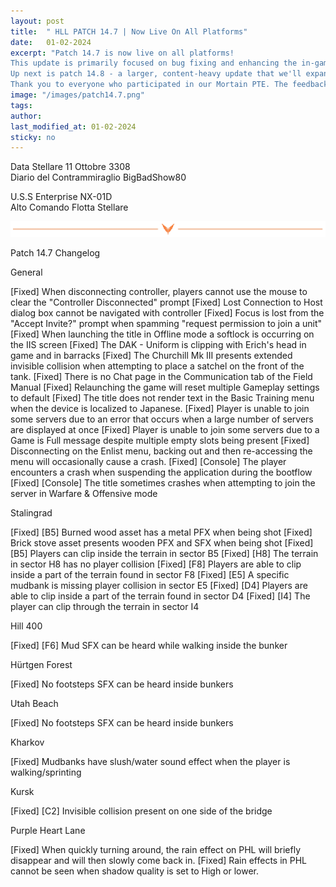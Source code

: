 ```yaml
---
layout: post
title:  " HLL PATCH 14.7 | Now Live On All Platforms"
date:   01-02-2024
excerpt: "Patch 14.7 is now live on all platforms!
This update is primarily focused on bug fixing and enhancing the in-game experience. This version also targets some of the crash issues that console players have been incurring.
Up next is patch 14.8 - a larger, content-heavy update that we'll expand on in Dev Briefs soon.
Thank you to everyone who participated in our Mortain PTE. The feedback has been invaluable, and we will be detailing what’s changed in the weeks ahead."
image: "/images/patch14.7.png"
tags: 
author: 
last_modified_at: 01-02-2024
sticky: no
---
```

<div class="box alt">
<p>Data Stellare 11 Ottobre 3308<br>
Diario del Contrammiraglio BigBadShow80</p>

<p>U.S.S Enterprise NX-01D<br>
Alto Comando Flotta Stellare</p>
</div>
<span class="image fit"><img src="/images/Elite-Division-png.png" alt=""></span>


Patch 14.7 Changelog

General

[Fixed] When disconnecting controller, players cannot use the mouse to clear the "Controller Disconnected" prompt
[Fixed] Lost Connection to Host dialog box cannot be navigated with controller
[Fixed] Focus is lost from the "Accept Invite?" prompt when spamming "request permission to join a unit"
[Fixed] When launching the title in Offline mode a softlock is occurring on the IIS screen
[Fixed] The DAK - Uniform is clipping with Erich's head in game and in barracks
[Fixed] The Churchill Mk III presents extended invisible collision when attempting to place a satchel on the front of the tank.
[Fixed] There is no Chat page in the Communication tab of the Field Manual
[Fixed] Relaunching the game will reset multiple Gameplay settings to default
[Fixed] The title does not render text in the Basic Training menu when the device is localized to Japanese.
[Fixed] Player is unable to join some servers due to an error that occurs when a large number of servers are displayed at once
[Fixed] Player is unable to join some servers due to a Game is Full message despite multiple empty slots being present
[Fixed] Disconnecting on the Enlist menu, backing out and then re-accessing the menu will occasionally cause a crash.
[Fixed] [Console] The player encounters a crash when suspending the application during the bootflow
[Fixed] [Console] The title sometimes crashes when attempting to join the server in Warfare & Offensive mode



Stalingrad

[Fixed] [B5] Burned wood asset has a metal PFX when being shot
[Fixed] Brick stove asset presents wooden PFX and SFX when being shot
[Fixed] [B5] Players can clip inside the terrain in sector B5
[Fixed] [H8] The terrain in sector H8 has no player collision
[Fixed] [F8] Players are able to clip inside a part of the terrain found in sector F8
[Fixed] [E5] A specific mudbank is missing player collision in sector E5
[Fixed] [D4] Players are able to clip inside a part of the terrain found in sector D4
[Fixed] [I4] The player can clip through the terrain in sector I4


Hill 400

[Fixed] [F6] Mud SFX can be heard while walking inside the bunker


Hürtgen Forest

[Fixed] No footsteps SFX can be heard inside bunkers


Utah Beach

[Fixed] No footsteps SFX can be heard inside bunkers


Kharkov

[Fixed] Mudbanks have slush/water sound effect when the player is walking/sprinting


Kursk

[Fixed] [C2] Invisible collision present on one side of the bridge


Purple Heart Lane

[Fixed] When quickly turning around, the rain effect on PHL will briefly disappear and will then slowly come back in.
[Fixed] Rain effects in PHL cannot be seen when shadow quality is set to High or lower.
